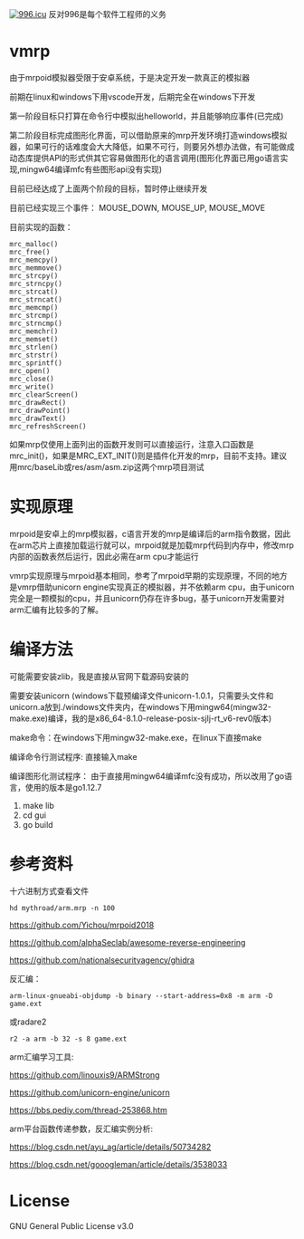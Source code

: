 <a href="https://996.icu"><img src="https://img.shields.io/badge/link-996.icu-red.svg" alt="996.icu" /></a> 反对996是每个软件工程师的义务

# vmrp

由于mrpoid模拟器受限于安卓系统，于是决定开发一款真正的模拟器

前期在linux和windows下用vscode开发，后期完全在windows下开发

第一阶段目标只打算在命令行中模拟出helloworld，并且能够响应事件(已完成)

第二阶段目标完成图形化界面，可以借助原来的mrp开发环境打造windows模拟器，如果可行的话难度会大大降低，如果不可行，则要另外想办法做，有可能做成动态库提供API的形式供其它容易做图形化的语言调用(图形化界面已用go语言实现,mingw64编译mfc有些图形api没有实现)

目前已经达成了上面两个阶段的目标，暂时停止继续开发

目前已经实现三个事件： MOUSE_DOWN, MOUSE_UP, MOUSE_MOVE

目前实现的函数：

```
mrc_malloc()
mrc_free()
mrc_memcpy()
mrc_memmove()
mrc_strcpy()
mrc_strncpy()
mrc_strcat()
mrc_strncat()
mrc_memcmp()
mrc_strcmp()
mrc_strncmp()
mrc_memchr()
mrc_memset()
mrc_strlen()
mrc_strstr()
mrc_sprintf()
mrc_open()
mrc_close()
mrc_write()
mrc_clearScreen()
mrc_drawRect()
mrc_drawPoint()
mrc_drawText()
mrc_refreshScreen()
```
如果mrp仅使用上面列出的函数开发则可以直接运行，注意入口函数是mrc_init()，如果是MRC_EXT_INIT()则是插件化开发的mrp，目前不支持。建议用mrc/baseLib或res/asm/asm.zip这两个mrp项目测试

# 实现原理

mrpoid是安卓上的mrp模拟器，c语言开发的mrp是编译后的arm指令数据，因此在arm芯片上直接加载运行就可以，mrpoid就是加载mrp代码到内存中，修改mrp内部的函数表然后运行，因此必需在arm cpu才能运行

vmrp实现原理与mrpoid基本相同，参考了mrpoid早期的实现原理，不同的地方是vmrp借助unicorn engine实现真正的模拟器，并不依赖arm cpu，由于unicorn完全是一颗模拟的cpu，并且unicorn仍存在许多bug，基于unicorn开发需要对arm汇编有比较多的了解。

# 编译方法

可能需要安装zlib，我是直接从官网下载源码安装的

需要安装unicorn (windows下载预编译文件unicorn-1.0.1，只需要头文件和unicorn.a放到./windows文件夹内，在windows下用mingw64(mingw32-make.exe)编译，我的是x86_64-8.1.0-release-posix-sjlj-rt_v6-rev0版本)

make命令：在windows下用mingw32-make.exe，在linux下直接make

编译命令行测试程序: 直接输入make

编译图形化测试程序： 由于直接用mingw64编译mfc没有成功，所以改用了go语言，使用的版本是go1.12.7
1. make lib
2. cd gui
3. go build


# 参考资料
十六进制方式查看文件
```shell
hd mythroad/arm.mrp -n 100
```

https://github.com/Yichou/mrpoid2018

https://github.com/alphaSeclab/awesome-reverse-engineering

https://github.com/nationalsecurityagency/ghidra

反汇编：

```
arm-linux-gnueabi-objdump -b binary --start-address=0x8 -m arm -D game.ext
```

或radare2
```
r2 -a arm -b 32 -s 8 game.ext
```

arm汇编学习工具:

https://github.com/linouxis9/ARMStrong

https://github.com/unicorn-engine/unicorn

https://bbs.pediy.com/thread-253868.htm


arm平台函数传递参数，反汇编实例分析:

https://blog.csdn.net/ayu_ag/article/details/50734282

https://blog.csdn.net/gooogleman/article/details/3538033

# License

GNU General Public License v3.0
